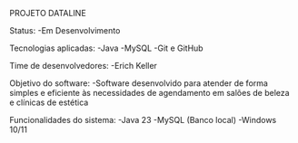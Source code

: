PROJETO DATALINE

Status:
-Em Desenvolvimento

Tecnologias aplicadas: 
-Java 
-MySQL 
-Git e GitHub

Time de desenvolvedores:
-Erich Keller

Objetivo do software:
-Software desenvolvido para atender de forma simples e eficiente às necessidades de agendamento em salões de beleza e clínicas de estética

Funcionalidades do sistema:
-Java 23
-MySQL (Banco local)
-Windows 10/11
